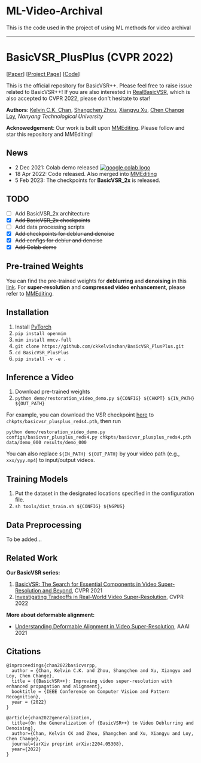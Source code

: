 # ML-Video-Archival
This is the code used in the project of using ML methods for video archival

---

# BasicVSR_PlusPlus (CVPR 2022)
\[[Paper](https://arxiv.org/abs/2104.13371)\] \[[Project Page](https://ckkelvinchan.github.io/projects/BasicVSR++/)\] \[[Code](https://github.com/open-mmlab/mmediting)\]

This is the official repository for BasicVSR++. Please feel free to raise issue related to BasicVSR++! If you are also interested in [RealBasicVSR](https://github.com/ckkelvinchan/RealBasicVSR), which is also accepted to CVPR 2022, please don't hesitate to star!

**Authors**: [Kelvin C.K. Chan](https://ckkelvinchan.github.io/), [Shangchen Zhou](https://shangchenzhou.com/), [Xiangyu Xu](https://sites.google.com/view/xiangyuxu), [Chen Change Loy](https://www.mmlab-ntu.com/person/ccloy/), *Nanyang Technological University*

**Acknowedgement**: Our work is built upon [MMEditing](https://github.com/open-mmlab/mmediting). Please follow and star this repository and MMEditing!

## News
- 2 Dec 2021: Colab demo released <a href="https://colab.research.google.com/drive/1I0kZMM0DQyb4ueHZw5si8fMnRCJ_eUX3?usp=sharing"><img src="https://colab.research.google.com/assets/colab-badge.svg" alt="google colab logo"></a>
- 18 Apr 2022: Code released. Also merged into [MMEditing](https://github.com/open-mmlab/mmediting)
- 5 Feb 2023: The checkpoints for **BasicVSR_2x** is released. 

## TODO
- [ ] Add BasicVSR_2x architecture
- [x] ~~Add BasicVSR_2x checkpoints~~
- [ ] Add data processing scripts
- [x] ~~Add checkpoints for deblur and denoise~~
- [x] ~~Add configs for deblur and denoise~~
- [x] ~~Add Colab demo~~

## Pre-trained Weights
You can find the pre-trained weights for **deblurring** and **denoising** in this [link](https://www.dropbox.com/sh/gopo637rbutlxde/AACGnXDlvQMjwfCey3m2g34za?dl=0). For **super-resolution** and **compressed video enhancement**, please refer to [MMEditing](https://github.com/open-mmlab/mmediting/tree/master/configs/restorers/basicvsr_plusplus).

## Installation
1. Install [PyTorch](https://pytorch.org)
2. `pip install openmim`
3. `mim install mmcv-full`
4. `git clone https://github.com/ckkelvinchan/BasicVSR_PlusPlus.git`
5. `cd BasicVSR_PlusPlus`
6. `pip install -v -e .`

## Inference a Video
1. Download pre-trained weights
2. `python demo/restoration_video_demo.py ${CONFIG} ${CHKPT} ${IN_PATH} ${OUT_PATH}`

For example, you can download the VSR checkpoint [here](https://download.openmmlab.com/mmediting/restorers/basicvsr_plusplus/basicvsr_plusplus_c64n7_8x1_600k_reds4_20210217-db622b2f.pth) to `chkpts/basicvsr_plusplus_reds4.pth`, then run
```
python demo/restoration_video_demo.py configs/basicvsr_plusplus_reds4.py chkpts/basicvsr_plusplus_reds4.pth data/demo_000 results/demo_000
```
You can also replace `${IN_PATH} ${OUT_PATH}` by your video path (e.g., `xxx/yyy.mp4`) to input/output videos.

## Training Models
1. Put the dataset in the designated locations specified in the configuration file.
2. `sh tools/dist_train.sh ${CONFIG} ${NGPUS}`

## Data Preprocessing
To be added...

## Related Work
**Our BasicVSR series:**
1. [BasicVSR: The Search for Essential Components in Video Super-Resolution and Beyond](https://ckkelvinchan.github.io/projects/BasicVSR), CVPR 2021
2. [Investigating Tradeoffs in Real-World Video Super-Resolution](https://github.com/ckkelvinchan/RealBasicVSR), CVPR 2022

**More about deformable alignment:**
- [Understanding Deformable Alignment in Video Super-Resolution](https://ckkelvinchan.github.io/projects/DCN), AAAI 2021


## Citations
```
@inproceedings{chan2022basicvsrpp,
  author = {Chan, Kelvin C.K. and Zhou, Shangchen and Xu, Xiangyu and Loy, Chen Change},
  title = {{BasicVSR++}: Improving video super-resolution with enhanced propagation and alignment},
  booktitle = {IEEE Conference on Computer Vision and Pattern Recognition},
  year = {2022}
}
```
```
@article{chan2022generalization,
  title={On the Generalization of {BasicVSR++} to Video Deblurring and Denoising},
  author={Chan, Kelvin CK and Zhou, Shangchen and Xu, Xiangyu and Loy, Chen Change},
  journal={arXiv preprint arXiv:2204.05308},
  year={2022}
}
```
